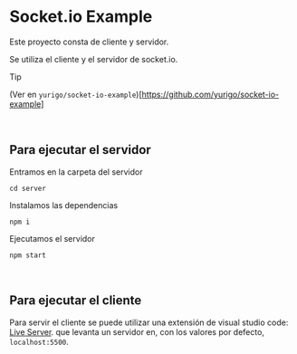 # Socket.io Example

Este proyecto consta de cliente y servidor.

Se utiliza el cliente y el servidor de socket.io.

> [!TIP]
> (Ver en `yurigo/socket-io-example`)[https://github.com/yurigo/socket-io-example]

<br>

## Para ejecutar el servidor

Entramos en la carpeta del servidor
```
cd server
```

Instalamos las dependencias
```
npm i
```

Ejecutamos el servidor
```
npm start
```

<br>

## Para ejecutar el cliente

Para servir el cliente se puede utilizar una extensión de visual studio code: [Live Server](https://marketplace.visualstudio.com/items?itemName=ritwickdey.LiveServer). que levanta un servidor en, con los valores por defecto, `localhost:5500`. 

